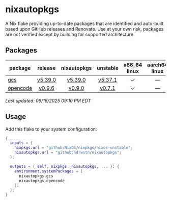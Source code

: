 # nixautopkgs

A Nix flake providing up-to-date packages that are identified and auto-built based upon GitHub releases
and Renovate. Use at your own risk, packages are not verified except by building for supported architecture.

<!-- DASHBOARD:START -->
## Packages

| package | release | nixautopkgs | unstable | x86_64<br>linux | aarch64<br>linux | x86_64<br>darwin | aarch64<br>darwin |
|---------|:-------:|:-----------:|:--------:|:---------------:|:-----------------:|:-----------------:|:-----------------:|
| [gcs](./packages/gcs.nix) | [v5.39.0](https://github.com/richardwilkes/gcs/releases/tag/v5.39.0) | [v5.39.0](https://github.com/ndrwstn/nixautopkgs/pull/45) | [v5.37.1](https://github.com/NixOS/nixpkgs/blob/master/pkgs/by-name/gc/gcs/package.nix) | ✓ | — | ✓ | ✓ |
| [opencode](./packages/opencode.nix) | [v0.9.6](https://github.com/sst/opencode/releases/tag/v0.9.6) | [v0.9.0](https://github.com/ndrwstn/nixautopkgs/pull/48) | [v0.7.1](https://github.com/NixOS/nixpkgs/blob/master/pkgs/by-name/op/opencode/package.nix) | ✓ | — | ✓ | ✓ |

*Last updated: 09/16/2025 09:10 PM EDT*
<!-- DASHBOARD:END -->
## Usage

Add this flake to your system configuration:

```nix
{
  inputs = {
    nixpkgs.url = "github:NixOS/nixpkgs/nixos-unstable";
    nixautopkgs.url = "github:ndrwstn/nixautopkgs";
  };

  outputs = { self, nixpkgs, nixautopkgs, ... }: {
    environment.systemPackages = [
      nixautopkgs.gcs
      nixautopkgs.opencode
    ];
  };
}
```
